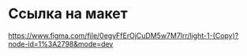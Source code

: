 # Ссылка на макет

https://www.figma.com/file/0egyFfErOjCuDM5w7M7lrr/light-1-(Copy)?node-id=1%3A2798&mode=dev

